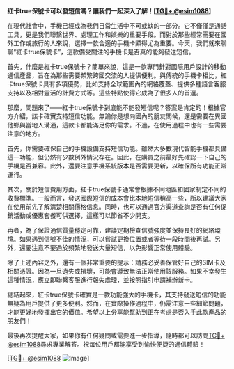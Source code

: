 **红卡true保號卡可以發短信嗎？讓我們一起深入了解！[[TG💪+ @esim1088](https://t.me/s/esim1088)]**

在現代社會中，手機已經成為我們日常生活中不可或缺的一部分。它不僅僅是通話工具，更是我們聯繫世界、處理工作和娛樂的重要手段。而對於那些經常需要在國外工作或旅行的人來說，選擇一款合適的手機卡顯得尤為重要。今天，我們就來聊聊“紅卡true保號卡”，這款備受關注的手機卡是否真的能夠發送短信。

首先，什麼是紅卡true保號卡？簡單來說，這是一款專門針對國際用戶設計的移動通信產品，旨在為那些需要頻繁跨國交流的人提供便利。與傳統的手機卡相比，紅卡true保號卡具有多項優勢，比如支持全球範圍內的網絡覆蓋、提供多種語言客服支持以及相對靈活的計費方式等。這些特點使得它成為了很多人的首選。

那麼，問題來了——紅卡true保號卡到底能不能發短信呢？答案是肯定的！根據官方介紹，該卡確實支持短信功能。無論你是想向國內的朋友問候，還是需要在異國他鄉與當地人溝通，這款卡都能滿足你的需求。不過，在使用過程中也有一些需要注意的地方。

首先，你需要確保自己的手機設備支持短信功能。雖然大多數現代智能手機都具備這一功能，但仍然有少數例外情況存在。因此，在購買之前最好先確認一下自己的手機是否兼容。此外，還要注意手機系統版本是否需要更新，以確保所有功能正常運行。

其次，關於短信費用方面，紅卡true保號卡通常會根據不同地區和國家制定不同的收費標準。一般而言，發送國際短信的成本會比本地短信稍高一些，所以建議大家在使用前先了解清楚相關價格信息。同時，也可以通過官方渠道查詢是否有任何促銷活動或優惠套餐可供選擇，這樣可以節省不少開支。

再者，為了保證通信質量穩定可靠，建議定期檢查信號強度並保持良好的網絡環境。如果遇到信號不佳的情況，可以嘗試更換位置或者等待一段時間後再試。另外，還要注意不要過於頻繁地發送大量短信，以免影響正常使用體驗。

除了上述內容之外，還有一個非常重要的提示：請務必妥善保管好自己的SIM卡及相關憑證。因為一旦遺失或損壞，可能會導致無法正常使用該服務。如果不幸發生這種情況，應立即聯繫客服進行報失處理，並按照指引申請補辦新卡。

總結起來，紅卡true保號卡確實是一款功能強大的手機卡，其支持發送短信的功能無疑為用戶提供了更多便利。然而，在實際操作過程中，仍需注意一些細節問題，才能更好地發揮出它的價值。希望以上分享能幫助到正在考慮是否入手此款產品的朋友們！

最後再次提醒大家，如果你有任何疑問或需要進一步指導，隨時都可以訪問[TG💪+ @esim1088](https://t.me/s/esim1088)尋求專業解答。祝每位用戶都能享受到愉快便捷的通信體驗！

[[TG💪+ @esim1088](https://t.me/s/esim1088) ![Image](https://i.postimg.cc/4NQfJmqS/Snipaste-2025-05-13-00-14-12.png)]